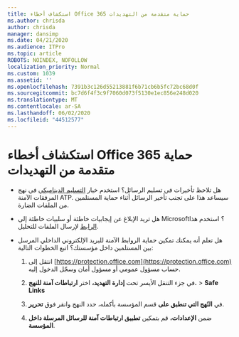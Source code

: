 ```yaml
---
title: استكشاف أخطاء Office 365 حماية متقدمة من التهديدات
ms.author: chrisda
author: chrisda
manager: dansimp
ms.date: 04/21/2020
ms.audience: ITPro
ms.topic: article
ROBOTS: NOINDEX, NOFOLLOW
localization_priority: Normal
ms.custom: 1039
ms.assetid: ''
ms.openlocfilehash: 7391b3c126d55213881f6b71cb6b5fc72bc68d0f
ms.sourcegitcommit: bc7d6f4f3c9f7060d073f5130e1ec856e248d020
ms.translationtype: MT
ms.contentlocale: ar-SA
ms.lasthandoff: 06/02/2020
ms.locfileid: "44512577"
---
```

# <a name="troubleshooting-office-365-advanced-threat-protection"></a>استكشاف أخطاء Office 365 حماية متقدمة من التهديدات

- هل تلاحظ تأخيرات في تسليم الرسائل؟ استخدم خيار [التسليم الديناميكي](https://docs.microsoft.com/microsoft-365/security/office-365-security/dynamic-delivery-and-previewing) في نهج المرفقات الآمنة ATP. سيساعد هذا على تجنب تأخير الرسائل أثناء حماية المستلمين من الملفات الضارة.

- هل تريد الإبلاغ عن إيجابيات خاطئة أو سلبيات خاطئة إلى Microsoft؟ استخدم هذا [الرابط](https://www.microsoft.com/wdsi/filesubmission/) لإرسال الملفات للتحليل.

- هل تعلم أنه يمكنك تمكين حماية الروابط الآمنة للبريد الإلكتروني الداخلي المرسل بين المستلمين داخل مؤسستك؟ اتبع الخطوات التالية:

  1. انتقل إلى [https://protection.office.com](https://protection.office.com) حساب مسؤول عمومي أو مسؤول أمان وسجّل الدخول إليه.

  2. في جزء التنقل الأيسر تحت **إدارة التهديد،** اختر **ارتباطات آمنة للنهج.** \> **Safe Links**

  3. في **النُهج التي تنطبق على** قسم المؤسسة بأكمله، حدد النهج وانقر فوق **تحرير**.

  4. ضمن **الإعدادات،** قم بتمكين **تطبيق ارتباطات آمنة للرسائل المرسلة داخل المؤسسة**.
